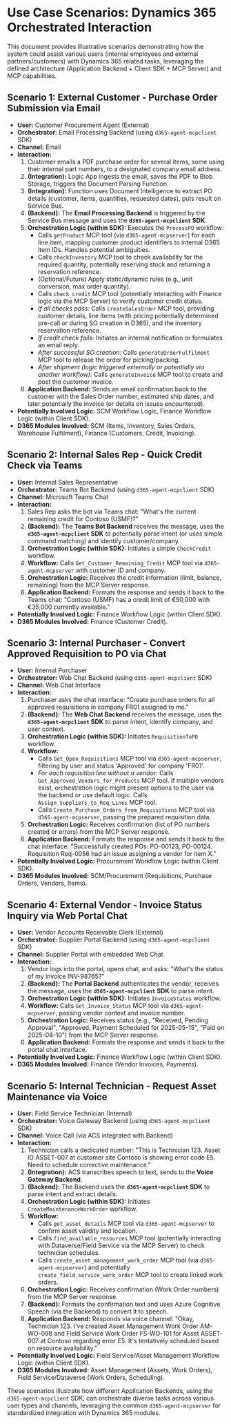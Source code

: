 # Use Case Scenarios: Dynamics 365 Orchestrated Interaction

This document provides illustrative scenarios demonstrating how the system could assist various users (internal employees and external partners/customers) with Dynamics 365 related tasks, leveraging the defined architecture (Application Backend + Client SDK + MCP Server) and MCP capabilities.

## Scenario 1: External Customer - Purchase Order Submission via Email

*   **User:** Customer Procurement Agent (External)
*   **Orchestrator:** Email Processing Backend (using `d365-agent-mcpclient` SDK)
*   **Channel:** Email
*   **Interaction:**
    1.  Customer emails a PDF purchase order for several items, some using their internal part numbers, to a designated company email address.
    2.  **(Integration):** Logic App ingests the email, saves the PDF to Blob Storage, triggers the Document Parsing Function.
    3.  **(Integration):** Function uses Document Intelligence to extract PO details (customer, items, quantities, requested dates), puts result on Service Bus.
    4.  **(Backend):** The **Email Processing Backend** is triggered by the Service Bus message and uses the **`d365-agent-mcpclient` SDK**.
    5.  **Orchestration Logic (within SDK):** Executes the `ProcessPO` workflow:
        *   Calls `getProduct` MCP tool (via `d365-agent-mcpserver`) for each line item, mapping customer product identifiers to internal D365 item IDs. Handles potential ambiguities.
        *   Calls `checkInventory` MCP tool to check availability for the required quantity, potentially reserving stock and returning a reservation reference.
        *   (Optional/Future) Apply static/dynamic rules (e.g., unit conversion, max order quantity).
        *   Calls `check_credit` MCP tool (potentially interacting with Finance logic via the MCP Server) to verify customer credit status.
        *   *If all checks pass:* Calls `createSalesOrder` MCP tool, providing customer details, line items (with pricing potentially determined pre-call or during SO creation in D365), and the inventory reservation reference.
        *   *If credit check fails:* Initiates an internal notification or formulates an email reply.
        *   *After successful SO creation:* Calls `generateOrderFulfilment` MCP tool to release the order for picking/packing.
        *   *After shipment (logic triggered externally or potentially via another workflow):* Calls `generateInvoice` MCP tool to create and post the customer invoice.
    6.  **Application Backend:** Sends an email confirmation back to the customer with the Sales Order number, estimated ship dates, and later potentially the invoice (or details on issues encountered).
*   **Potentially Involved Logic:** SCM Workflow Logic, Finance Workflow Logic (within Client SDK).
*   **D365 Modules Involved:** SCM (Items, Inventory, Sales Orders, Warehouse Fulfilment), Finance (Customers, Credit, Invoicing).

## Scenario 2: Internal Sales Rep - Quick Credit Check via Teams

*   **User:** Internal Sales Representative
*   **Orchestrator:** Teams Bot Backend (using `d365-agent-mcpclient` SDK)
*   **Channel:** Microsoft Teams Chat
*   **Interaction:**
    1.  Sales Rep asks the bot via Teams chat: "What's the current remaining credit for Contoso (USMF)?"
    2.  **(Backend):** The **Teams Bot Backend** receives the message, uses the **`d365-agent-mcpclient` SDK** to potentially parse intent (or uses simple command matching) and identify customer/company.
    3.  **Orchestration Logic (within SDK):** Initiates a simple `CheckCredit` workflow.
    4.  **Workflow:** Calls `Get_Customer_Remaining_Credit` MCP tool via `d365-agent-mcpserver` with customer ID and company.
    5.  **Orchestration Logic:** Receives the credit information (limit, balance, remaining) from the MCP Server response.
    6.  **Application Backend:** Formats the response and sends it back to the Teams chat: "Contoso (USMF) has a credit limit of €50,000 with €35,000 currently available."
*   **Potentially Involved Logic:** Finance Workflow Logic (within Client SDK).
*   **D365 Modules Involved:** Finance (Customer Credit).

## Scenario 3: Internal Purchaser - Convert Approved Requisition to PO via Chat

*   **User:** Internal Purchaser
*   **Orchestrator:** Web Chat Backend (using `d365-agent-mcpclient` SDK)
*   **Channel:** Web Chat Interface
*   **Interaction:**
    1.  Purchaser asks the chat interface: "Create purchase orders for all approved requisitions in company FR01 assigned to me."
    2.  **(Backend):** The **Web Chat Backend** receives the message, uses the **`d365-agent-mcpclient` SDK** to parse intent, identify company, and user context.
    3.  **Orchestration Logic (within SDK):** Initiates `RequisitionToPO` workflow.
    4.  **Workflow:**
        *   Calls `Get_Open_Requisitions` MCP tool via `d365-agent-mcpserver`, filtering by user and status 'Approved' for company 'FR01'.
        *   *For each requisition line without a vendor:* Calls `Get_Approved_Vendors_for_Products` MCP tool. If multiple vendors exist, orchestration logic might present options to the user via the backend or use default logic. Calls `Assign_Suppliers_to_Req_Lines` MCP tool.
        *   Calls `Create_Purchase_Orders_from_Requisitions` MCP tool via `d365-agent-mcpserver`, passing the prepared requisition data.
    5.  **Orchestration Logic:** Receives confirmation (list of PO numbers created or errors) from the MCP Server response.
    6.  **Application Backend:** Formats the response and sends it back to the chat interface: "Successfully created POs: PO-00123, PO-00124. Requisition Req-0056 had an issue assigning a vendor for item X."
*   **Potentially Involved Logic:** Procurement Workflow Logic (within Client SDK).
*   **D365 Modules Involved:** SCM/Procurement (Requisitions, Purchase Orders, Vendors, Items).

## Scenario 4: External Vendor - Invoice Status Inquiry via Web Portal Chat

*   **User:** Vendor Accounts Receivable Clerk (External)
*   **Orchestrator:** Supplier Portal Backend (using `d365-agent-mcpclient` SDK)
*   **Channel:** Supplier Portal with embedded Web Chat
*   **Interaction:**
    1.  Vendor logs into the portal, opens chat, and asks: "What's the status of my invoice INV-98765?"
    2.  **(Backend):** The **Portal Backend** authenticates the vendor, receives the message, uses the **`d365-agent-mcpclient` SDK** to parse intent.
    3.  **Orchestration Logic (within SDK):** Initiates `InvoiceStatus` workflow.
    4.  **Workflow:** Calls `Get_Invoice_Status` MCP tool via `d365-agent-mcpserver`, passing vendor context and invoice number.
    5.  **Orchestration Logic:** Receives status (e.g., "Received, Pending Approval", "Approved, Payment Scheduled for 2025-05-15", "Paid on 2025-04-10") from the MCP Server response.
    6.  **Application Backend:** Formats the response and sends it back to the portal chat interface.
*   **Potentially Involved Logic:** Finance Workflow Logic (within Client SDK).
*   **D365 Modules Involved:** Finance (Vendor Invoices, Payments).

## Scenario 5: Internal Technician - Request Asset Maintenance via Voice

*   **User:** Field Service Technician (Internal)
*   **Orchestrator:** Voice Gateway Backend (using `d365-agent-mcpclient` SDK)
*   **Channel:** Voice Call (via ACS integrated with Backend)
*   **Interaction:**
    1.  Technician calls a dedicated number: "This is Technician 123. Asset ID ASSET-007 at customer site Contoso is showing error code E5. Need to schedule corrective maintenance."
    2.  **(Integration):** ACS transcribes speech to text, sends to the **Voice Gateway Backend**.
    3.  **(Backend):** The Backend uses the **`d365-agent-mcpclient` SDK** to parse intent and extract details.
    4.  **Orchestration Logic (within SDK):** Initiates `CreateMaintenanceWorkOrder` workflow.
    5.  **Workflow:**
        *   Calls `get_asset_details` MCP tool via `d365-agent-mcpserver` to confirm asset validity and location.
        *   Calls `find_available_resources` MCP tool (potentially interacting with Dataverse/Field Service via the MCP Server) to check technician schedules.
        *   Calls `create_asset_management_work_order` MCP tool (via `d365-agent-mcpserver`) and potentially `create_field_service_work_order` MCP tool to create linked work orders.
    6.  **Orchestration Logic:** Receives confirmation (Work Order numbers) from the MCP Server response.
    7.  **(Backend):** Formats the confirmation text and uses Azure Cognitive Speech (via the Backend) to convert it to speech.
    8.  **Application Backend:** Responds via voice channel: "Okay, Technician 123. I've created Asset Management Work Order AM-WO-098 and Field Service Work Order FS-WO-101 for Asset ASSET-007 at Contoso regarding error E5. It's tentatively scheduled based on resource availability."
*   **Potentially Involved Logic:** Field Service/Asset Management Workflow Logic (within Client SDK).
*   **D365 Modules Involved:** Asset Management (Assets, Work Orders), Field Service/Dataverse (Work Orders, Scheduling).

These scenarios illustrate how different Application Backends, using the `d365-agent-mcpclient` SDK, can orchestrate diverse tasks across various user types and channels, leveraging the common `d365-agent-mcpserver` for standardized integration with Dynamics 365 modules.
